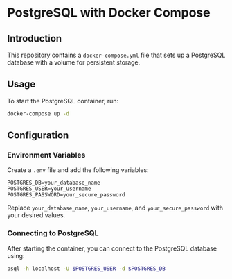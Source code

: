 # PostgreSQL with Docker Compose

## Introduction

This repository contains a `docker-compose.yml` file that sets up a PostgreSQL database with a volume for persistent storage.

## Usage

To start the PostgreSQL container, run:

```sh
docker-compose up -d
```

## Configuration

### Environment Variables

Create a `.env` file and add the following variables:

```env
POSTGRES_DB=your_database_name
POSTGRES_USER=your_username
POSTGRES_PASSWORD=your_secure_password
```

Replace `your_database_name`, `your_username`, and `your_secure_password` with your desired values.

### Connecting to PostgreSQL

After starting the container, you can connect to the PostgreSQL database using:

```sh
psql -h localhost -U $POSTGRES_USER -d $POSTGRES_DB
```

